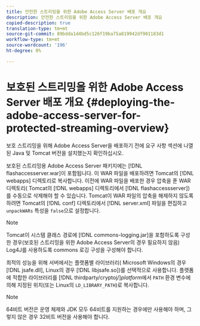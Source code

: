 ```yaml
---
title: 안전한 스트리밍을 위한 Adobe Access Server 배포 개요
description: 안전한 스트리밍을 위한 Adobe Access Server 배포 개요
copied-description: true
translation-type: tm+mt
source-git-commit: 89bdda1d4bd5c126f19ba75a819942df901183d1
workflow-type: tm+mt
source-wordcount: '196'
ht-degree: 0%

---
```



# 보호된 스트리밍을 위한 Adobe Access Server 배포 개요 {#deploying-the-adobe-access-server-for-protected-streaming-overview}

보호 스트리밍을 위해 Adobe Access Server을 배포하기 전에 요구 사항 섹션에 나열된 Java 및 Tomcat 버전을 설치했는지 확인하십시오.

보호된 스트리밍용 Adobe Access Server 패키지에는 [!DNL flashaccesserver.war]이 포함됩니다. 이 WAR 파일을 배포하려면 Tomcat의 [!DNL webapps] 디렉토리로 복사합니다. 이전에 WAR 파일을 배포한 경우 압축을 푼 WAR 디렉토리( Tomcat의 [!DNL webapps] 디렉토리에서 [!DNL flashaccessserver])를 수동으로 삭제해야 할 수 있습니다. Tomcat이 WAR 파일의 압축을 해제하지 않도록 하려면 Tomcat의 [!DNL conf] 디렉토리에서 [!DNL server.xml] 파일을 편집하고 `unpackWARs` 특성을 `false`으로 설정합니다.

>[!NOTE]
>
>Tomcat이 시스템 클래스 경로에 [!DNL commons-logging.jar]을 포함하도록 구성한 경우(보호된 스트리밍을 위한 Adobe Access Server의 경우 필요하지 않음) Log4J를 사용하도록 commons 로깅 구성을 구성해야 합니다.

최적의 성능을 위해 서버에서는 플랫폼별 라이브러리( Microsoft Windows의 경우 [!DNL jsafe.dll], Linux의 경우 [!DNL libjsafe.so])를 선택적으로 사용합니다. 플랫폼에 적합한 라이브러리를 [!DNL thirdparty/cryptoj/]*platform*&#x200B;에서 `PATH` 환경 변수에 의해 지정된 위치(또는 Linux의 `LD_LIBRARY_PATH`)로 복사합니다.

>[!NOTE]
>
>64비트 버전은 운영 체제와 JDK 모두 64비트를 지원하는 경우에만 사용해야 하며, 그렇지 않은 경우 32비트 버전을 사용해야 합니다.

